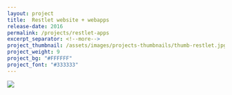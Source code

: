 ```yaml
---
layout: project
title:  Restlet website + webapps
release-date: 2016
permalink: /projects/restlet-apps
excerpt_separator: <!--more-->
project_thumbnail: /assets/images/projects-thumbnails/thumb-restlet.jpg
project_weight: 9
project_bg: "#FFFFFF"
project_font: "#333333"
---
```

![](/assets/images/projects/restlet-webapps/restlet-webapps-1.jpg)

